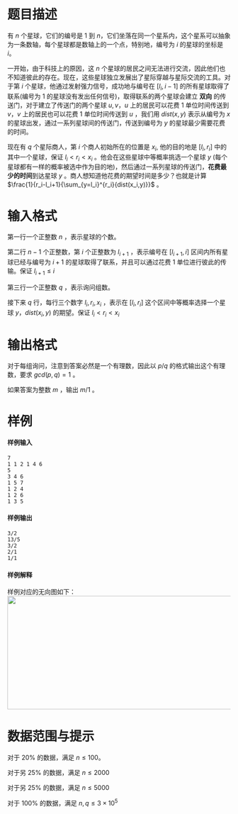 
# 题目描述

有 $n$ 个星球，它们的编号是 $1$ 到 $n$，它们坐落在同一个星系内，这个星系可以抽象为一条数轴，每个星球都是数轴上的一个点，特别地，编号为 $i$ 的星球的坐标是 $i$。

一开始，由于科技上的原因，这 $n$ 个星球的居民之间无法进行交流，因此他们也不知道彼此的存在。现在，这些星球独立发展出了星际穿越与星际交流的工具。对于第 $i$ 个星球，他通过发射强力信号，成功地与编号在 $[l_i,i-1]$ 的所有星球取得了联系(编号为 1 的星球没有发出任何信号)，取得联系的两个星球会建立 **双向** 的传送门，对于建立了传送门的两个星球 $u,v$，$u$ 上的居民可以花费 1 单位时间传送到 $v$，$v$ 上的居民也可以花费 1 单位时间传送到 $u$ ，我们用 $dist(x,y)$ 表示从编号为 $x$ 的星球出发，通过一系列星球间的传送门，传送到编号为 $y$ 的星球最少需要花费的时间。

现在有 $q$ 个星际商人，第 $i$ 个商人初始所在的位置是 $x_i$, 他的目的地是 $[l_i,r_i]$ 中的其中一个星球，保证 $l_i<r_i<x_i$ 。他会在这些星球中等概率挑选一个星球 $y$ (每个星球都有一样的概率被选中作为目的地)，然后通过一系列星球的传送门，**花费最少的时间**到达星球 $y$ 。商人想知道他花费的期望时间是多少？也就是计算 $\frac{1}{r_i-l_i+1}{\sum_{y=l_i}^{r_i}{dist(x_i,y)}}$ 。

# 输入格式

第一行一个正整数 $n$ ，表示星球的个数。

第二行 $n-1$ 个正整数，第 $i$ 个正整数为  $l_{i+1}$ ，表示编号在 $[l_{i+1},i]$ 区间内所有星球已经与编号为 $i+1$ 的星球取得了联系，并且可以通过花费 1 单位进行彼此的传输。保证 $l_{i+1}\leq i$

第三行一个正整数 $q$ ，表示询问组数。

接下来 $q$ 行，每行三个数字 $l_i,r_i,x_i$ ，表示在 $[l_i,r_i]$ 这个区间中等概率选择一个星球 $y$，$dist(x_i,y)$ 的期望。保证 $l_i<r_i<x_i$

# 输出格式

对于每组询问，注意到答案必然是一个有理数，因此以 $p/q$ 的格式输出这个有理数，要求 $gcd(p,q)=1$ 。

如果答案为整数 $m$ ，输出 $m/1$ 。

# 样例

#### 样例输入
```plain
7
1 1 2 1 4 6
5
3 4 6
1 5 7
1 2 4
1 2 6
1 3 5
```

#### 样例输出
```plain
3/2
13/5
3/2
2/1
1/1
```

#### 样例解释

样例对应的无向图如下：<img src="/source/loj/6435/img/aHR0cHM6Ly9pLmxvbGkubmV0LzIwMTgvMDYvMDUvNWIxNjNkYzQ3MGY1OS5wbmc=.png" width=768 height=256 />

# 数据范围与提示

对于 $20\%$ 的数据，满足 $n \leq 100$。

对于另 $25\%$ 的数据，满足 $n\leq 2000$

对于另 $25\%$ 的数据，满足 $n\leq 5000$

对于 $100\%$ 的数据，满足 $n,q\leq 3\times 10^5$

